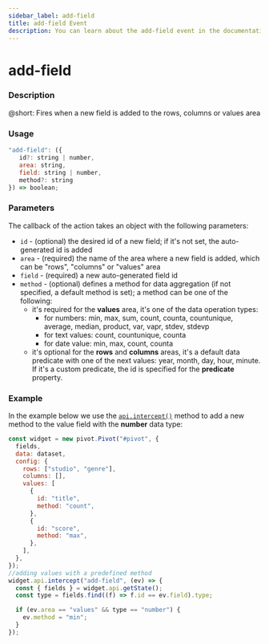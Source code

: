 ```yaml
---
sidebar_label: add-field
title: add-field Event
description: You can learn about the add-field event in the documentation of the DHTMLX JavaScript Pivot library. Browse developer guides and API reference, try out code examples and live demos, and download a free 30-day evaluation version of DHTMLX Pivot.
---
```


# add-field

### Description

@short: Fires when a new field is added to the rows, columns or values area

### Usage

~~~jsx {}
"add-field": ({
   id?: string | number,
   area: string,
   field: string | number,
   method?: string
}) => boolean;
~~~

### Parameters

The callback of the action takes an object with the following parameters:

- `id` - (optional) the desired id of a new field; if it's not set, the auto-generated id is added
- `area` - (required) the name of the area where a new field is added, which can be "rows", "columns" or "values" area
- `field` - (required) a new auto-generated field id
- `method` - (optional) defines a method for data aggregation (if not specified, a default method is set); a method can be one of the following:
  - it's required for the **values** area, it's one of the data operation types:
      - for numbers: min, max, sum, count, counta, countunique, average, median, product, var, vapr, stdev, stdevp
      - for text values: count, countunique, counta
      - for date value: min, max, count, counta
  - it's optional for the **rows** and **columns** areas, it's a default data predicate with one of the next values: year, month, day, hour, minute. If it's a custom predicate, the id is specified for the **predicate** property.

### Example

In the example below we use the [`api.intercept()`](/api/internal/intercept-method) method to add a new method to the value field with the **number** data type: 

~~~jsx {20-27}
const widget = new pivot.Pivot("#pivot", {
  fields,
  data: dataset,
  config: {
    rows: ["studio", "genre"],
    columns: [],
    values: [
      {
        id: "title",
        method: "count",
      },
      {
        id: "score",
        method: "max",
      },
    ],
  },
});
//adding values with a predefined method
widget.api.intercept("add-field", (ev) => {
  const { fields } = widget.api.getState();
  const type = fields.find((f) => f.id == ev.field).type;

  if (ev.area == "values" && type == "number") {
    ev.method = "min";
  }
});
~~~
